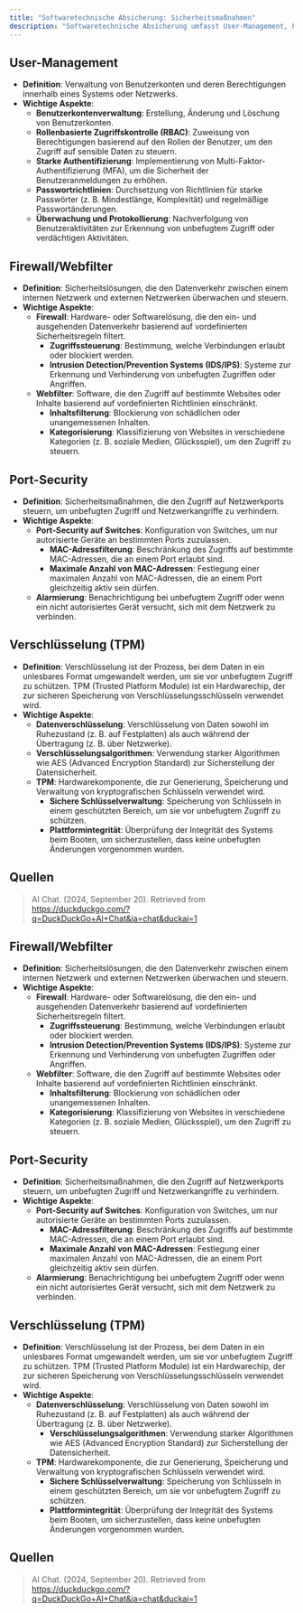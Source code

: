 ```yaml
---
title: "Softwaretechnische Absicherung: Sicherheitsmaßnahmen"
description: "Softwaretechnische Absicherung umfasst User-Management, Firewalls, Port-Security, Verschlüsselung mit TPM. Schutz vor unbefugtem Zugriff und Angriffen."
---
```


## User-Management
- **Definition**: Verwaltung von Benutzerkonten und deren Berechtigungen innerhalb eines Systems oder Netzwerks.
- **Wichtige Aspekte**:
  - **Benutzerkontenverwaltung**: Erstellung, Änderung und Löschung von Benutzerkonten.
  - **Rollenbasierte Zugriffskontrolle (RBAC)**: Zuweisung von Berechtigungen basierend auf den Rollen der Benutzer, um den Zugriff auf sensible Daten zu steuern.
  - **Starke Authentifizierung**: Implementierung von Multi-Faktor-Authentifizierung (MFA), um die Sicherheit der Benutzeranmeldungen zu erhöhen.
  - **Passwortrichtlinien**: Durchsetzung von Richtlinien für starke Passwörter (z. B. Mindestlänge, Komplexität) und regelmäßige Passwortänderungen.
  - **Überwachung und Protokollierung**: Nachverfolgung von Benutzeraktivitäten zur Erkennung von unbefugtem Zugriff oder verdächtigen Aktivitäten.

## Firewall/Webfilter
- **Definition**: Sicherheitslösungen, die den Datenverkehr zwischen einem internen Netzwerk und externen Netzwerken überwachen und steuern.
- **Wichtige Aspekte**:
  - **Firewall**: Hardware- oder Softwarelösung, die den ein- und ausgehenden Datenverkehr basierend auf vordefinierten Sicherheitsregeln filtert.
    - **Zugriffssteuerung**: Bestimmung, welche Verbindungen erlaubt oder blockiert werden.
    - **Intrusion Detection/Prevention Systems (IDS/IPS)**: Systeme zur Erkennung und Verhinderung von unbefugten Zugriffen oder Angriffen.
  - **Webfilter**: Software, die den Zugriff auf bestimmte Websites oder Inhalte basierend auf vordefinierten Richtlinien einschränkt.
    - **Inhaltsfilterung**: Blockierung von schädlichen oder unangemessenen Inhalten.
    - **Kategorisierung**: Klassifizierung von Websites in verschiedene Kategorien (z. B. soziale Medien, Glücksspiel), um den Zugriff zu steuern.

## Port-Security
- **Definition**: Sicherheitsmaßnahmen, die den Zugriff auf Netzwerkports steuern, um unbefugten Zugriff und Netzwerkangriffe zu verhindern.
- **Wichtige Aspekte**:
  - **Port-Security auf Switches**: Konfiguration von Switches, um nur autorisierte Geräte an bestimmten Ports zuzulassen.
    - **MAC-Adressfilterung**: Beschränkung des Zugriffs auf bestimmte MAC-Adressen, die an einem Port erlaubt sind.
    - **Maximale Anzahl von MAC-Adressen**: Festlegung einer maximalen Anzahl von MAC-Adressen, die an einem Port gleichzeitig aktiv sein dürfen.
  - **Alarmierung**: Benachrichtigung bei unbefugtem Zugriff oder wenn ein nicht autorisiertes Gerät versucht, sich mit dem Netzwerk zu verbinden.

## Verschlüsselung (TPM)
- **Definition**: Verschlüsselung ist der Prozess, bei dem Daten in ein unlesbares Format umgewandelt werden, um sie vor unbefugtem Zugriff zu schützen. TPM (Trusted Platform Module) ist ein Hardwarechip, der zur sicheren Speicherung von Verschlüsselungsschlüsseln verwendet wird.
- **Wichtige Aspekte**:
  - **Datenverschlüsselung**: Verschlüsselung von Daten sowohl im Ruhezustand (z. B. auf Festplatten) als auch während der Übertragung (z. B. über Netzwerke).
  - **Verschlüsselungsalgorithmen**: Verwendung starker Algorithmen wie AES (Advanced Encryption Standard) zur Sicherstellung der Datensicherheit.
  - **TPM**: Hardwarekomponente, die zur Generierung, Speicherung und Verwaltung von kryptografischen Schlüsseln verwendet wird.
    - **Sichere Schlüsselverwaltung**: Speicherung von Schlüsseln in einem geschützten Bereich, um sie vor unbefugtem Zugriff zu schützen.
    - **Plattformintegrität**: Überprüfung der Integrität des Systems beim Booten, um sicherzustellen, dass keine unbefugten Änderungen vorgenommen wurden.

## Quellen
> AI Chat. (2024, September 20). Retrieved from https://duckduckgo.com/?q=DuckDuckGo+AI+Chat&ia=chat&duckai=1

## Firewall/Webfilter
- **Definition**: Sicherheitslösungen, die den Datenverkehr zwischen einem internen Netzwerk und externen Netzwerken überwachen und steuern.
- **Wichtige Aspekte**:
  - **Firewall**: Hardware- oder Softwarelösung, die den ein- und ausgehenden Datenverkehr basierend auf vordefinierten Sicherheitsregeln filtert.
    - **Zugriffssteuerung**: Bestimmung, welche Verbindungen erlaubt oder blockiert werden.
    - **Intrusion Detection/Prevention Systems (IDS/IPS)**: Systeme zur Erkennung und Verhinderung von unbefugten Zugriffen oder Angriffen.
  - **Webfilter**: Software, die den Zugriff auf bestimmte Websites oder Inhalte basierend auf vordefinierten Richtlinien einschränkt.
    - **Inhaltsfilterung**: Blockierung von schädlichen oder unangemessenen Inhalten.
    - **Kategorisierung**: Klassifizierung von Websites in verschiedene Kategorien (z. B. soziale Medien, Glücksspiel), um den Zugriff zu steuern.

## Port-Security
- **Definition**: Sicherheitsmaßnahmen, die den Zugriff auf Netzwerkports steuern, um unbefugten Zugriff und Netzwerkangriffe zu verhindern.
- **Wichtige Aspekte**:
  - **Port-Security auf Switches**: Konfiguration von Switches, um nur autorisierte Geräte an bestimmten Ports zuzulassen.
    - **MAC-Adressfilterung**: Beschränkung des Zugriffs auf bestimmte MAC-Adressen, die an einem Port erlaubt sind.
    - **Maximale Anzahl von MAC-Adressen**: Festlegung einer maximalen Anzahl von MAC-Adressen, die an einem Port gleichzeitig aktiv sein dürfen.
  - **Alarmierung**: Benachrichtigung bei unbefugtem Zugriff oder wenn ein nicht autorisiertes Gerät versucht, sich mit dem Netzwerk zu verbinden.

## Verschlüsselung (TPM)
- **Definition**: Verschlüsselung ist der Prozess, bei dem Daten in ein unlesbares Format umgewandelt werden, um sie vor unbefugtem Zugriff zu schützen. TPM (Trusted Platform Module) ist ein Hardwarechip, der zur sicheren Speicherung von Verschlüsselungsschlüsseln verwendet wird.
- **Wichtige Aspekte**:
  - **Datenverschlüsselung**: Verschlüsselung von Daten sowohl im Ruhezustand (z. B. auf Festplatten) als auch während der Übertragung (z. B. über Netzwerke).
    - **Verschlüsselungsalgorithmen**: Verwendung starker Algorithmen wie AES (Advanced Encryption Standard) zur Sicherstellung der Datensicherheit.
  - **TPM**: Hardwarekomponente, die zur Generierung, Speicherung und Verwaltung von kryptografischen Schlüsseln verwendet wird.
    - **Sichere Schlüsselverwaltung**: Speicherung von Schlüsseln in einem geschützten Bereich, um sie vor unbefugtem Zugriff zu schützen.
    - **Plattformintegrität**: Überprüfung der Integrität des Systems beim Booten, um sicherzustellen, dass keine unbefugten Änderungen vorgenommen wurden.

## Quellen
> AI Chat. (2024, September 20). Retrieved from https://duckduckgo.com/?q=DuckDuckGo+AI+Chat&ia=chat&duckai=1